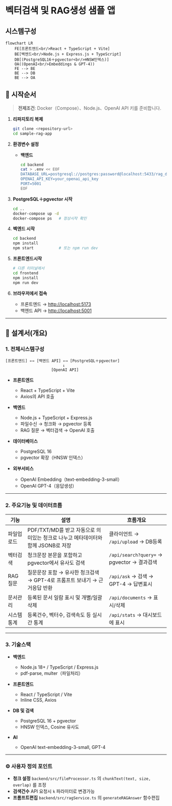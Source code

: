 # 벡터검색 및 RAG생성 샘플 앱

## 시스템구성

```mermaid
flowchart LR
    FE[프론트엔드<br/>React + TypeScript + Vite]
    BE[벡엔드<br/>Node.js + Express.js + TypeScript]
    DB[(PostgreSQL16＋pgvector<br/>HNSW인덱스)]
    OA((OpenAI<br/>Embeddings & GPT-4))
    FE --> BE
    BE --> DB
    BE --> OA
```

## 🚀 시작순서

> **전제조건**: Docker（Compose）、Node.js、OpenAI API 키를 준비합니다.

1. **리파지토리 복제**

   ```bash
   git clone <repository-url>
   cd sample-rag-app
   ```

2. **환경변수 설정**

   * **백엔드**

     ```bash
     cd backend
     cat > .env << EOF
     DATABASE_URL=postgresql://postgres:password@localhost:5433/rag_db
     OPENAI_API_KEY=your_openai_api_key
     PORT=5001
     EOF
     ```

3. **PostgreSQL＋pgvector 시작**

   ```bash
   cd ..
   docker-compose up -d
   docker-compose ps   # 정상시작 확인 
   ```

4. **벡엔드 시작**

   ```bash
   cd backend
   npm install
   npm start           # 또는 npm run dev
   ```

5. **프론트엔드시작**

   ```bash
   # 다른 터미널에서
   cd frontend
   npm install
   npm run dev
   ```

6. **브라우저에서 접속**

   * 프론트엔드 → [http://localhost:5173](http://localhost:5173)
   * 백엔드 API → [http://localhost:5001](http://localhost:5001)

---

## 📑 설계서(개요)

### 1. 전체시스템구성

```
[프론트엔드] ←→ [백엔드 API] ←→ [PostgreSQL＋pgvector]
                         ↓
                    [OpenAI API]
```

* **프론트엔드**

  * React + TypeScript + Vite
  * Axios의 API 호출
* **백엔드**

  * Node.js + TypeScript + Express.js
  * 파일수신 → 청크화 → pgvector 등록
  * RAG 질문 → 벡터검색 → OpenAI 호출
* **데이터베이스**

  * PostgreSQL 16
  * pgvector 확장（HNSW 인덱스）
* **외부서비스**

  * OpenAI Embedding（text-embedding-3-small）
  * OpenAI GPT-4（응답생성）

---

### 2. 주요기능 및 데이터흐름

| 기능         | 설명                                                     | 흐름개요                                 |
| ---------- | ------------------------------------------------------ | -------------------------------------- |
| 파일업로드 | PDF/TXT/MD를 받고 자동으로 의미있는 청크로 나누고 메타데이터와 함께 JSONB로 저장 | 클라이언트 → `/api/upload` → DB등록          |
| 벡터검색     | 청크문장 본문을 포함하고 pgvector에서 유사도 검색                         | `/api/search?query=` → pgvector → 결과검색 |
| RAG 질문     | 질문문장 포함 → 유사한 청크검색 → GPT-4로 프롬프트 보내기 → 근거응답 반환      | `/api/ask` → 검색 → GPT-4 → 답변표시         |
| 문서관리   | 등록된 문서 일람 표시 및 개별/일괄 삭제                                  | `/api/documents` → 표시/삭제               |
| 시스템 통계    | 등록건수, 벡터수, 검색속도 등 실시간 통계                             | `/api/stats` → 대시보드에 표시              |

---

### 3. 기술스택

* **백엔드**

  * Node.js 18+ / TypeScript / Express.js
  * pdf-parse, multer（파일처리）
* **프론트엔드**

  * React / TypeScript / Vite
  * Inline CSS, Axios
* **DB 및 검색**

  * PostgreSQL 16 + pgvector
  * HNSW 인덱스, Cosine 유사도
* **AI**

  * OpenAI text-embedding-3-small, GPT-4

---

### ⚙️ 사용자 정의 포인트

* **청크 설정**
  `backend/src/fileProcessor.ts` 의 `chunkText(text, size, overlap)` 를 조정
* **검색건수**
  API 요청시 `k` 파라미터로 변경가능
* **프롬프트편집**
  `backend/src/ragService.ts` 의 `generateRAGAnswer` 함수편집

